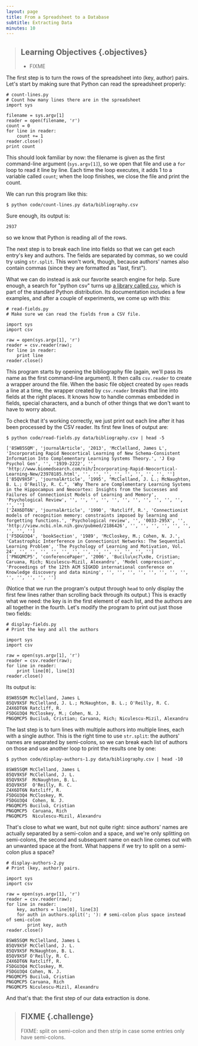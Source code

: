 ```yaml
---
layout: page
title: From a Spreadsheet to a Database
subtitle: Extracting Data
minutes: 10
---
```

> ## Learning Objectives {.objectives}
>
> * FIXME

The first step is to turn the rows of the spreadsheet into (key, author) pairs.
Let's start by making sure that Python can read the spreadsheet properly:

~~~ {.python}
# count-lines.py
# Count how many lines there are in the spreadsheet
import sys

filename = sys.argv[1]
reader = open(filename, 'r')
count = 0
for line in reader:
    count += 1
reader.close()
print count
~~~

This should look familiar by now:
the filename is given as the first command-line argument (`sys.argv[1]`),
so we open that file and use a `for` loop to read it line by line.
Each time the loop executes,
it adds 1 to a variable called `count`;
when the loop finishes,
we close the file and print the count.

We can run this program like this:

~~~ {.input}
$ python code/count-lines.py data/bibliography.csv
~~~

Sure enough, its output is:

~~~ {.output}
2937
~~~

so we know that Python is reading all of the rows.

The next step is to break each line into fields
so that we can get each entry's key and authors.
The fields are separated by commas,
so we could try using `str.split`.
This won't work,
though,
because authors' names also contain commas (since they are formatted as "last, first").

What we can do instead is ask our favorite search engine for help.
Sure enough,
a search for "python csv" turns up
[a library called `csv`](https://docs.python.org/2/library/csv.html),
which is part of the standard Python distribution.
Its documentation includes a few examples,
and after a couple of experiments,
we come up with this:

~~~ {.python
# read-fields.py
# Make sure we can read the fields from a CSV file.

import sys
import csv

raw = open(sys.argv[1], 'r')
reader = csv.reader(raw);
for line in reader:
    print line
reader.close()
~~~

This program starts by opening the bibliography file
(again, we'll pass its name as the first command-line argument).
It then calls `csv.reader` to create a wrapper around the file.
When the basic file object created by `open` reads a line at a time,
the wrapper created by `csv.reader` breaks that line into fields at the right places.
It knows how to handle commas embedded in fields,
special characters,
and a bunch of other things that we don't want to have to worry about.

To check that it's working correctly,
we just print out each line after it has been processed by the CSV reader.
Its first few lines of output are:

~~~ {.input}
$ python code/read-fields.py data/bibliography.csv | head -5
~~~
~~~ {.output}
['8SW85SQM', 'journalArticle', '2013', 'McClelland, James L', 'Incorporating Rapid Neocortical Learning of New Schema-Consistent Information Into Complementary Learning Systems Theory.', 'J Exp Psychol Gen', '', '1939-2222', '', 'http://www.biomedsearch.com/nih/Incorporating-Rapid-Neocortical-Learning-New/23978185.html', '', '', '', '', '', '', '', '', '']
['85QV9X5F', 'journalArticle', '1995', "McClelland, J. L.; McNaughton, B. L.; O'Reilly, R. C.", 'Why There are Complementary Learning Systems in the Hippocampus and Neocortex: Insights from the Successes and Failures of Connectionist Models of Learning and Memory', 'Psychological Review', '', '', '', '', '', '', '', '', '', '', '', '', '']
['Z4X6DT6N', 'journalArticle', '1990', 'Ratcliff, R.', 'Connectionist models of recognition memory: constraints imposed by learning and forgetting functions.', 'Psychological review', '', '0033-295X', '', 'http://view.ncbi.nlm.nih.gov/pubmed/2186426', '', '', '', '', '', '', '', '', '']
['F5DGU3Q4', 'bookSection', '1989', 'McCloskey, M.; Cohen, N. J.', 'Catastrophic Interference in Connectionist Networks: The Sequential Learning Problem', 'The Psychology of Learning and Motivation, Vol. 24', '', '', '', '', '', '', '', '', '', '', '', '', '']
['PNGQMCP5', 'conferencePaper', '2006', 'Bucilu\xc7\x8e, Cristian; Caruana, Rich; Niculescu-Mizil, Alexandru', 'Model compression', 'Proceedings of the 12th ACM SIGKDD international conference on Knowledge discovery and data mining', '', '', '', '', '', '', '', '', '', '', '', '', '']
~~~

(Notice that we run the program's output through `head` to only display the first few lines
rather than scrolling back through its output.)
This is exactly what we need:
the key is in the first element of each list,
and the authors are all together in the fourth.
Let's modify the program to print out just those two fields:

~~~ {.python}
# display-fields.py
# Print the key and all the authors

import sys
import csv

raw = open(sys.argv[1], 'r')
reader = csv.reader(raw);
for line in reader:
    print line[0], line[3]
reader.close()
~~~

Its output is:

~~~ {.output}
8SW85SQM McClelland, James L
85QV9X5F McClelland, J. L.; McNaughton, B. L.; O'Reilly, R. C.
Z4X6DT6N Ratcliff, R.
F5DGU3Q4 McCloskey, M.; Cohen, N. J.
PNGQMCP5 Buciluǎ, Cristian; Caruana, Rich; Niculescu-Mizil, Alexandru
~~~

The last step is to turn lines with multiple authors into multiple lines,
each with a single author.
This is the right time to use `str.split`:
the authors' names are separated by semi-colons,
so we can break each list of authors on those
and use another loop to print the results one by one:

~~~ {.input}
$ python code/display-authors-1.py data/bibliography.csv | head -10
~~~
~~~ {.output}
8SW85SQM McClelland, James L
85QV9X5F McClelland, J. L.
85QV9X5F  McNaughton, B. L.
85QV9X5F  O'Reilly, R. C.
Z4X6DT6N Ratcliff, R.
F5DGU3Q4 McCloskey, M.
F5DGU3Q4  Cohen, N. J.
PNGQMCP5 Buciluǎ, Cristian
PNGQMCP5  Caruana, Rich
PNGQMCP5  Niculescu-Mizil, Alexandru
~~~

That's close to what we want, but not quite right:
since authors' names are actually separated by a semi-colon and a space,
and we're only splitting on semi-colons,
the second and subsequent name on each line comes out with an unwanted space at the front.
What happens if we try to split on a semi-colon plus a space?

~~~ {.python}
# display-authors-2.py
# Print (key, author) pairs.

import sys
import csv

raw = open(sys.argv[1], 'r')
reader = csv.reader(raw);
for line in reader:
    key, authors = line[0], line[3]
    for auth in authors.split('; '): # semi-colon plus space instead of semi-colon
        print key, auth
reader.close()
~~~
~~~ {.output}
8SW85SQM McClelland, James L
85QV9X5F McClelland, J. L.
85QV9X5F McNaughton, B. L.
85QV9X5F O'Reilly, R. C.
Z4X6DT6N Ratcliff, R.
F5DGU3Q4 McCloskey, M.
F5DGU3Q4 Cohen, N. J.
PNGQMCP5 Buciluǎ, Cristian
PNGQMCP5 Caruana, Rich
PNGQMCP5 Niculescu-Mizil, Alexandru
~~~

And that's that:
the first step of our data extraction is done.

> ## FIXME {.challenge}
>
> FIXME: split on semi-colon and then strip in case some entries only have semi-colons.
